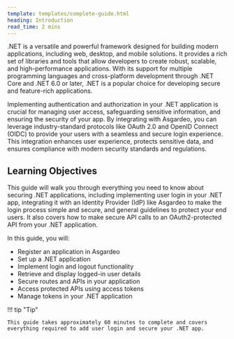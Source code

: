 ```yaml
---
template: templates/complete-guide.html
heading: Introduction
read_time: 2 mins
---
```


.NET is a versatile and powerful framework designed for building modern applications, including web, desktop, and mobile solutions. It provides a rich set of libraries and tools that allow developers to create robust, scalable, and high-performance applications. With its support for multiple programming languages and cross-platform development through .NET Core and .NET 6.0 or later, .NET is a popular choice for developing secure and feature-rich applications.

Implementing authentication and authorization in your .NET application is crucial for managing user access, safeguarding sensitive information, and ensuring the security of your app. By integrating with Asgardeo, you can leverage industry-standard protocols like OAuth 2.0 and OpenID Connect (OIDC) to provide your users with a seamless and secure login experience. This integration enhances user experience, protects sensitive data, and ensures compliance with modern security standards and regulations.


## Learning Objectives

This guide will walk you through everything you need to know about securing .NET applications, including implementing user login in your .NET app, integrating it with an Identity Provider (IdP) like Asgardeo to make the login process simple and secure, and general guidelines to protect your end users. It also covers how to make secure API calls to an OAuth2-protected API from your .NET application.

In this guide, you will:

- Register an application in Asgardeo
- Set up a .NET application
- Implement login and logout functionality
- Retrieve and display logged-in user details
- Secure routes and APIs in your application
- Access protected APIs using access tokens
- Manage tokens in your .NET application


!!! tip "Tip"

    This guide takes approximately 60 minutes to complete and covers everything required to add user login and secure your .NET app.

